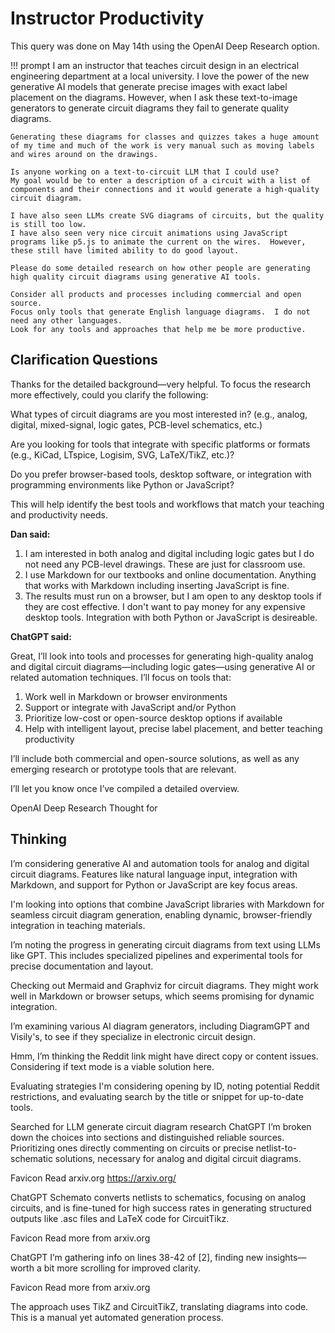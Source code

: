 # Instructor Productivity

This query was done on May 14th using the OpenAI Deep Research option.

!!! prompt
    I am an instructor that teaches circuit design in an electrical engineering department at a local university.  I love the power of the new generative AI models that generate precise images with exact label placement on the diagrams.  However, when I ask these text-to-image generators to generate circuit diagrams they fail to generate quality diagrams.

    Generating these diagrams for classes and quizzes takes a huge amount of my time and much of the work is very manual such as moving labels and wires around on the drawings.

    Is anyone working on a text-to-circuit LLM that I could use?
    My goal would be to enter a description of a circuit with a list of components and their connections and it would generate a high-quality circuit diagram.

    I have also seen LLMs create SVG diagrams of circuits, but the quality is still too low.
    I have also seen very nice circuit animations using JavaScript programs like p5.js to animate the current on the wires.  However, these still have limited ability to do good layout.

    Please do some detailed research on how other people are generating high quality circuit diagrams using generative AI tools.

    Consider all products and processes including commercial and open source.
    Focus only tools that generate English language diagrams.  I do not need any other languages.
    Look for any tools and approaches that help me be more productive.

## Clarification Questions

Thanks for the detailed background—very helpful. To focus the research more effectively, could you clarify the following:

What types of circuit diagrams are you most interested in? (e.g., analog, digital, mixed-signal, logic gates, PCB-level schematics, etc.)

Are you looking for tools that integrate with specific platforms or formats (e.g., KiCad, LTspice, Logisim, SVG, LaTeX/TikZ, etc.)?

Do you prefer browser-based tools, desktop software, or integration with programming environments like Python or JavaScript?

This will help identify the best tools and workflows that match your teaching and productivity needs.

**Dan said:**

1. I am interested in both analog and digital including logic gates but I do not need any PCB-level drawings.  These are just for classroom use.
2. I use Markdown for our textbooks and online documentation.  Anything that works with Markdown including inserting JavaScript is fine.
3. The results must run on a browser, but I am open to any desktop tools if they are cost effective.  I don't want to pay money for any expensive desktop tools.  Integration with both Python or JavaScript is desireable.

**ChatGPT said:**

Great, I’ll look into tools and processes for generating high-quality analog and digital circuit diagrams—including logic gates—using generative AI or related automation techniques. I’ll focus on tools that:

1. Work well in Markdown or browser environments
2. Support or integrate with JavaScript and/or Python
3. Prioritize low-cost or open-source desktop options if available
4. Help with intelligent layout, precise label placement, and better teaching productivity

I’ll include both commercial and open-source solutions, as well as any emerging research or prototype tools that are relevant.

I’ll let you know once I’ve compiled a detailed overview.

OpenAI Deep Research Thought for 

## Thinking

I’m considering generative AI and automation tools for analog and digital circuit diagrams. Features like natural language input, integration with Markdown, and support for Python or JavaScript are key focus areas.

I'm looking into options that combine JavaScript libraries with Markdown for seamless circuit diagram generation, enabling dynamic, browser-friendly integration in teaching materials.

I’m noting the progress in generating circuit diagrams from text using LLMs like GPT. This includes specialized pipelines and experimental tools for precise documentation and layout.

Checking out Mermaid and Graphviz for circuit diagrams. They might work well in Markdown or browser setups, which seems promising for dynamic integration.

I’m examining various AI diagram generators, including DiagramGPT and Visily's, to see if they specialize in electronic circuit design.

Hmm, I’m thinking the Reddit link might have direct copy or content issues. Considering if text mode is a viable solution here.

Evaluating strategies
I'm considering opening by ID, noting potential Reddit restrictions, and evaluating search by the title or snippet for up-to-date tools.

Searched for LLM generate circuit diagram research
ChatGPT
I’m broken down the choices into sections and distinguished reliable sources. Prioritizing ones directly commenting on circuits or precise netlist-to-schematic solutions, necessary for analog and digital circuit diagrams.

Favicon
Read arxiv.org https://arxiv.org/

ChatGPT
Schemato converts netlists to schematics, focusing on analog circuits, and is fine-tuned for high success rates in generating structured outputs like .asc files and LaTeX code for CircuitTikz.

Favicon
Read more from arxiv.org

ChatGPT
I’m gathering info on lines 38-42 of [2], finding new insights—worth a bit more scrolling for improved clarity.

Favicon
Read more from arxiv.org

The approach uses TikZ and CircuitTikZ, translating diagrams into code. This is a manual yet automated generation process.